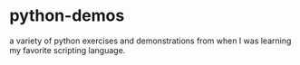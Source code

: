 # python-demos
a variety of python exercises and demonstrations from when I was learning my favorite scripting language.
